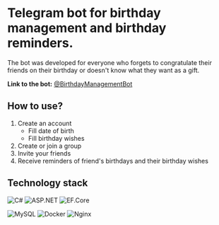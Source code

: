 # Telegram bot for birthday management and birthday reminders.
The bot was developed for everyone who forgets to congratulate their friends on their birthday or doesn't know what they want as a gift.

**Link to the bot:** [@BirthdayManagementBot](https://t.me/BirthdayManagementBot)

## How to use?
1. Create an account
    - Fill date of birth
    - Fill birthday wishes
2. Create or join a group
3. Invite your friends
4. Receive reminders of friend's birthdays and their birthday wishes

## Technology stack

![C#](https://img.shields.io/badge/c%23-%23239120.svg?style=for-the-badge&logo=csharp&logoColor=white)
![ASP.NET](https://img.shields.io/badge/ASP.NET-512BD4?style=for-the-badge&logo=dotnet&logoColor=white)
![EF.Core](https://img.shields.io/badge/EF.Core-512BD4?style=for-the-badge&logo=dotnet&logoColor=white)

![MySQL](https://img.shields.io/badge/MySQL-005C84?style=for-the-badge&logo=mysql&logoColor=white)
![Docker](https://img.shields.io/badge/Docker-2CA5E0?style=for-the-badge&logo=docker&logoColor=white)
![Nginx](https://img.shields.io/badge/Nginx-009639?style=for-the-badge&logo=nginx&logoColor=white)
